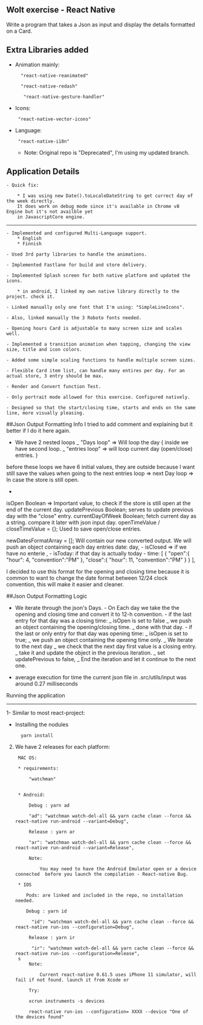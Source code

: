 ## Wolt exercise - React Native

Write a program that takes a Json as input and display the details formatted on a Card.

## Extra Libraries added

- Animation mainly:

        "react-native-reanimated"

        "react-native-redash"

         "react-native-gesture-handler"


- Icons:

       "react-native-vector-icons"


- Language:

       "react-native-i18n"

  - Note: Original repo is "Deprecated", I'm using my updated branch.

## Application Details

    - Quick fix:

        * I was using new Date().toLocaleDateString to get currect day of the week directly.
        It does work on debug mode since it's available in Chrome v8 Engine but it's not availble yet
        in JavascriptCore engine.

---

    - Implemented and configured Multi-Language support.
        * English
        * Finnish

    - Used 3rd party libraries to handle the animations.

    - Implemented Fastlane for build and store delivery.

    - Implemented Splash screen for both native platform and updated the icons.

        * in android, I linked my own native library directly to the project. check it.

    - Linked manually only one font that I'm using: "SimpleLineIcons".

    - Also, linked manually the 3 Roboto fonts needed.

    - Opening hours Card is adjustable to many screen size and scales well.

    - Implemented a transition animation when tapping, changing the view size, title and icon colors.

    - Added some simple scaling functions to handle multiple screen sizes.

    - Flexible Card item list, can handle many entires per day. For an actual store, 3 entry should be max.

    - Render and Convert function Test.

    - Only portrait mode allowed for this exercise. Configured natively.

    - Designed so that the start/closing time, starts and ends on the same line, more visually pleasing.

##Json Output Formatting Info
I tried to add comment and explaining but it better if I do it here again.
  
 - We have 2 nested loops
_ "Days loop" => Will loop the day {
inside we have second loop.
_ "entries loop" => will loop current day (open/close) entries.
}
  
 before these loops we have 6 initial values, they are outside because I want still save the values when going to the
next entries loop => next Day loop => In case the store is still open.
  
 -
isOpen Boolean => Important value, to check if the store is still open at the end of the current day.
updatePrevious Boolean; serves to update previous day with the "close" entry.
currentDayOfWeek Boolean; fetch current day as a string. compare it later with json input day.
openTimeValue / closeTimeValue = {}; Used to save open/close entries.
  
  
 newDatesFormatArray = []; Will contain our new converted output. We will push an object containing each day
entries
date: day, - isClosed => if we have no enterie , - isToday: if that day is actually today - time: [
{
"open":{
"hour": 4,
"convention":"PM"
},
"close":{
"hour": 11,
"convention":"PM"
}
 }
],
  
 I decided to use this format for the opening and closing time because it is common to want to change the date
format between 12/24 clock convention, this will make it easier and cleaner.
  
##Json Output Formatting Logic
  
 - We iterate through the json's Days. - On Each day we take the the opening and closing time and convert it to 12-h convention. - if the last entry for that day was a closing time:
_ isOpen is set to false
_ we push an object containing the opening/closing time.
_ done with that day. - if the last or only entry for that day was opening time:
_ isOpen is set to true;
_ we push an object containing the opening time only.
_ We iterate to the next day
_ we check that the next day first value is a closing entry.
_ take it and update the object in the previous iteration.
_ set updatePrevious to false,
_ End the iteration and let it continue to the next one.
  
 - average execution for time the current json file in .src/utils/input was around 0.27 milliseconds
  
  
Running the application

---

1- Similar to most react-project:

- Installing the nodules

        yarn install


2. We have 2 releases for each platform:


        MAC OS:

        * requirements:

            "watchman"


        * Android:

            Debug : yarn ad

            "ad": "watchman watch-del-all && yarn cache clean --force && react-native run-android --variant=Debug",

            Release : yarn ar

            "ar": "watchman watch-del-all && yarn cache clean --force && react-native run-android --variant=Release",

            Note:

    	        You may need to have the Android Emulator open or a device connected  before you launch the compilation - React-native Bug.

        * IOS

           Pods: are linked and included in the repo, no installation needed.

           Debug : yarn id

             "id": "watchman watch-del-all && yarn cache clean --force && react-native run-ios --configuration=Debug",

            Release : yarn ir

             "ir": "watchman watch-del-all && yarn cache clean --force && react-native run-ios --configuration=Release",
    	s
    	    Note:

    	        Current react-native 0.61.5 uses iPhone 11 simulator, will fail if not found. launch it from Xcode or

    	    Try:

    	    xcrun instruments -s devices

    	    react-native run-ios --configuration= XXXX --device "One of the devices found"
